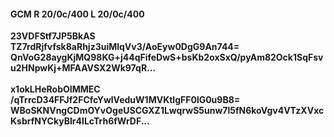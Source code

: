 #### GCM R 20/0c/400 L 20/0c/400
**23VDFStf7JP5BkAS**<br/>**TZ7rdRjfvfsk8aRhjz3uiMlqVv3/AoEyw0DgG9An744=**<br/>**QnVoG28aygKjMQ98KG+j44qFifeDwS+bsKb2oxSxQ/pyAm82Ock1SqFsvu2HNpwKj+MFAAVSX2Wk97qR...**<br/><br/>
**x1okLHeRobOIMMEC**<br/>**/qTrrcD34FFJf2FCfcYwlVeduW1MVKtlgFF0lG0u9B8=**<br/>**WBoSKNVngCDmOYvOgeUSCGXZ1LwqrwS5unw7l5fN6koVgv4VTzXVxcKsbrfNYCkyBIr4ILcTrh6fWrDF...**